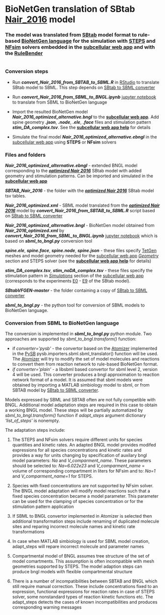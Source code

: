 #  BioNetGen translation of SBtab [Nair_2016](https://github.com/jpgsantos/Model_Nair_2016) model 
### The model was translated from [SBtab](https://github.com/tlubitz/SBtab) model format to rule-based [BioNetGen language](http://bionetgen.org/) for the simulation with [STEPS](http://steps.sourceforge.net/STEPS/default.php) and [NFsim](http://michaelsneddon.net/nfsim/) solvers embedded in the [subcellular web app](https://subcellular.humanbrainproject.eu/ ) and with the [RuleBender](https://github.com/RuleWorld/rulebender)
#

### Conversion steps 
- Run ***convert_Nair_2016_from_SBTAB_to_SBML.R*** in [RStudio](https://www.rstudio.com/products/rstudio/download/) to translate SBtab model to SBML. This step depends on [SBtab to SBML converter](https://github.com/a-kramer/SBtabVFGEN)

 
- Run ***convert_Nair_2016_from_SBML_to_BNGL.ipynb*** [jupyter notebook](https://jupyter.org/) to translate from SBML to BioNetGen language


- Import the resulted BioNetGen model ***Nair_2016_optimized_alternative.bngl*** to the **[subcellular web app](https://subcellular.humanbrainproject.eu/ )**. Add spine geometry  ***.json***, ***.node***, ***.ele***, ***.face*** files and stimulation pattern ***stim_DA_complex.tsv***. See the **[subcellular web app help](https://humanbrainproject.github.io/hbp-sp6-guidebook/online_usecases/subcellular_level/subcellular_app/subcellular_app.html)** for details


- Simulate the final model ***Nair_2016_optimized_alternative.ebngl*** in the [subcellular web app](https://subcellular.humanbrainproject.eu/ ) using **STEPS** or **NFsim** solvers


### Files and folders

***Nair_2016_optimized_alternative.ebngl*** - extended BNGL model corresponding to the ***[optimized Nair 2016](https://github.com/jpgsantos/Model_Nair_2016/blob/master/SBtab_Nair_2016_optimized.xlsx)*** SBtab model with added geometry and stimulation patterns. Can be imported and simulated in the **[subcellular web app](https://subcellular.humanbrainproject.eu/ )**



***SBTAB_Nair_2016*** - the folder with the ***[optimized Nair 2016](https://github.com/jpgsantos/Model_Nair_2016/tree/master/tsv/Nair_2016_optimized)*** SBtab model tsv tables. 


***Nair_2016_optimized.xml*** - SBML model translated from the ***[optimized Nair 2016](https://github.com/jpgsantos/Model_Nair_2016/tree/master/tsv/Nair_2016_optimized)*** model by ***convert_Nair_2016_from_SBTAB_to_SBML.R*** script based on [SBtab to SBML converter](https://github.com/a-kramer/SBtabVFGEN)


***Nair_2016_optimized_alternative.bngl*** - BioNetGen model obtained from ***Nair_2016_optimized.xml*** by ***convert_Nair_2016_from_SBML_to_BNGL.ipynb*** [jupyter notebook](https://jupyter.org/) which is based on ***sbml_to_bngl.py*** conversion tool 


***spine.ele***, ***spine.face***, ***spine.node***, ***spine.json*** - these files specify [TetGen](http://wias-berlin.de/software/index.jsp?id=TetGen&lang=1) meshes and model geometry needed for the [subcellular web app](https://subcellular-bsp-epfl.apps.hbp.eu/model/meta/) *[Geometry](https://subcellular-bsp-epfl.apps.hbp.eu/model/geometry)* section and STEPS solver (see the **[subcellular web app help](https://humanbrainproject.github.io/hbp-sp6-guidebook/online_usecases/subcellular_level/subcellular_app/subcellular_app.html)** for details)



***stim_DA_complex.tsv***, ***stim_noDA_complex.tsv*** - these files specify the stimulation pattern in *[Simulations](https://subcellular-bsp-epfl.apps.hbp.eu/model/simulations)* section of the [subcellular web app](https://subcellular-bsp-epfl.apps.hbp.eu/model/meta/) (corresponds to the experiments [E0](https://github.com/jpgsantos/Model_Nair_2016/blob/master/tsv/Nair_2016_optimized/E0I.tsv) - [E9](https://github.com/jpgsantos/Model_Nair_2016/blob/master/tsv/Nair_2016_optimized/E9.tsv) of the SBtab model).


***SBtabVFGEN-master*** - the folder containing a copy of [SBtab to SBML converter](https://github.com/a-kramer/SBtabVFGEN)


***sbml_to_bngl.py*** - the python tool for conversion of SBML models to BioNetGen language.



### Conversion from SBML to BioNetGen language

The conversion is implemented in ***sbml_to_bngl.py*** python module.
Two approaches are supported by *sbml_to_bngl.transform()* function:
- if *converter='pysb'* - the convertor based on the [Atomizer](https://ruleworld.github.io/atomizer/blog/basic/bng.html) implemented in the [PySB](http://pysb.org/) pysb.importers.sbml.sbml_translator() function will be used. The [Atomizer](https://ruleworld.github.io/atomizer/blog/basic/bng.html) will try to modify the set of model molecules and reactions to convert them from reaction network to rule-based BioNetGen format. 
- *if converter='plain'* - a libsbml based convertor for sbml level 2, version 4 will be used. This converter produces a bngl approximation to reaction network format of a model. It is assumed that sbml models were obtained by importing a MATLAB simbiology model to sbml, or from SBTAB model by [SBtab to SBML converter](https://github.com/a-kramer/SBtabVFGEN).

Models expressed by SBML and SBTAB often are not fully competible with BNGL.
Additional model adaptation steps are required in this case to obtain a working BNGL model. 
These steps will be partially automatized by *sbml_to_bngl.transform()* function
if *adapt_steps* argument dictionary *'list_of_steps'* is nonempty.

The adaptation steps include:

1) The STEPS and NFsim solvers require different units for species quantities and kinetic rates. An adapted BNGL model provides modifed expressions for all species concentrations and kinetic rates and provides a way for units changing by specification of auxilary bngl model parameters: *Na* and *V_comparment_name*. These parameters should be selected to: *Na=6.022e23* and *V_comparment_name* = volume of corresponding compartment in liters for NFsim and to: *Na=1* and *V_comparment_name=1* for STEPS. 

2) Species with fixed concentrations are not supported by NFsim solver. The BNGL model adaptation will modify model reactions such that a fixed species concentration became a model parameter. This parameter can be used for the clamping of species concentration or for the stimulation pattern application

3) If SBML to BNGL convertor implemented in Atomizer is selected then additional transformation steps include renaming of duplicated molecule sites and reparing incorrect molecule names and kinetic rate transformations

4) In case when MATLAB simbiology is used for SBML model creation, adapt_steps will repare incorrect molecule and parameter names

5) Compartmental model of BNGL assumes tree structure of the set of model comartments. This assumption is often incompatible with mesh geometries supported by STEPS. The model adaption steps can produce bngl models with flexible compartmental structure

6) There is a number of incompatibilities between SBTAB and BNGL which still require manual correction. These include concentrations fixed to an expression, functional expressions for reaction rates in case of STEPS solver, some nonstandard types of reaction kinetic functions etc. The adapt_steps detects the cases of known incompatibilities and produces corresponding warning messages 
